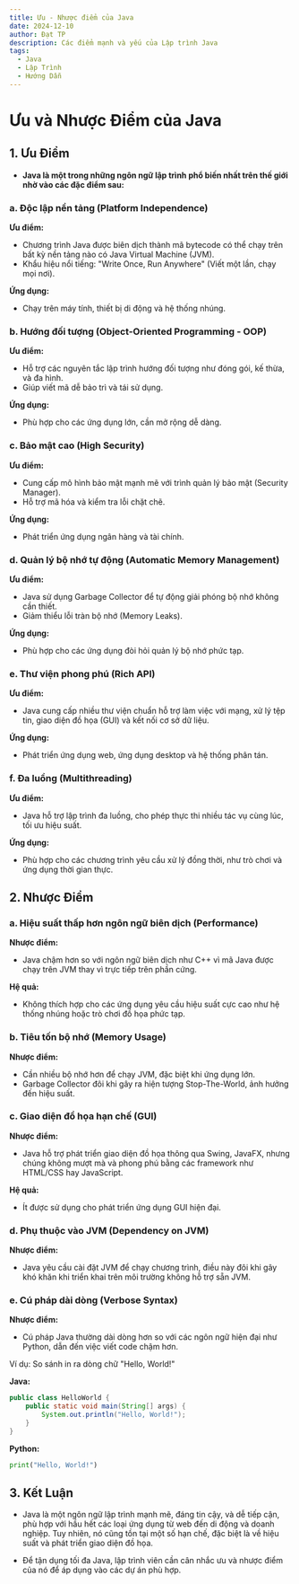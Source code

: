 ```yaml
---
title: Ưu - Nhược điểm của Java
date: 2024-12-10
author: Đạt TP
description: Các điểm mạnh và yếu của Lập trình Java
tags:
  - Java
  - Lập Trình
  - Hướng Dẫn
---
```


# **Ưu và Nhược Điểm của Java**
## **1. Ưu Điểm**
- **Java là một trong những ngôn ngữ lập trình phổ biến nhất trên thế giới nhờ vào các đặc điểm sau:**

### **a. Độc lập nền tảng (Platform Independence)**
**Ưu điểm:**
- Chương trình Java được biên dịch thành mã bytecode có thể chạy trên bất kỳ nền tảng nào có Java Virtual Machine (JVM).
- Khẩu hiệu nổi tiếng: "Write Once, Run Anywhere" (Viết một lần, chạy mọi nơi).

**Ứng dụng:**
- Chạy trên máy tính, thiết bị di động và hệ thống nhúng.

### **b. Hướng đối tượng (Object-Oriented Programming - OOP)**
**Ưu điểm:**
- Hỗ trợ các nguyên tắc lập trình hướng đối tượng như đóng gói, kế thừa, và đa hình.
- Giúp viết mã dễ bảo trì và tái sử dụng.

**Ứng dụng:**
- Phù hợp cho các ứng dụng lớn, cần mở rộng dễ dàng.

### **c. Bảo mật cao (High Security)**
**Ưu điểm:**
- Cung cấp mô hình bảo mật mạnh mẽ với trình quản lý bảo mật (Security Manager).
- Hỗ trợ mã hóa và kiểm tra lỗi chặt chẽ.

**Ứng dụng:**
- Phát triển ứng dụng ngân hàng và tài chính.

### **d. Quản lý bộ nhớ tự động (Automatic Memory Management)**
**Ưu điểm:**
- Java sử dụng Garbage Collector để tự động giải phóng bộ nhớ không cần thiết.
- Giảm thiểu lỗi tràn bộ nhớ (Memory Leaks).

**Ứng dụng:**
- Phù hợp cho các ứng dụng đòi hỏi quản lý bộ nhớ phức tạp.

### **e. Thư viện phong phú (Rich API)**
**Ưu điểm:**
- Java cung cấp nhiều thư viện chuẩn hỗ trợ làm việc với mạng, xử lý tệp tin, giao diện đồ họa (GUI) và kết nối cơ sở dữ liệu.

**Ứng dụng:**
- Phát triển ứng dụng web, ứng dụng desktop và hệ thống phân tán.


### **f. Đa luồng (Multithreading)**
**Ưu điểm:**
- Java hỗ trợ lập trình đa luồng, cho phép thực thi nhiều tác vụ cùng lúc, tối ưu hiệu suất.

**Ứng dụng:**
- Phù hợp cho các chương trình yêu cầu xử lý đồng thời, như trò chơi và ứng dụng thời gian thực.

## **2. Nhược Điểm**
### **a. Hiệu suất thấp hơn ngôn ngữ biên dịch (Performance)**
**Nhược điểm:**
- Java chậm hơn so với ngôn ngữ biên dịch như C++ vì mã Java được chạy trên JVM thay vì trực tiếp trên phần cứng.

**Hệ quả:**
- Không thích hợp cho các ứng dụng yêu cầu hiệu suất cực cao như hệ thống nhúng hoặc trò chơi đồ họa phức tạp.

### **b. Tiêu tốn bộ nhớ (Memory Usage)**
**Nhược điểm:**
- Cần nhiều bộ nhớ hơn để chạy JVM, đặc biệt khi ứng dụng lớn.
- Garbage Collector đôi khi gây ra hiện tượng Stop-The-World, ảnh hưởng đến hiệu suất.

### **c. Giao diện đồ họa hạn chế (GUI)**
**Nhược điểm:**
- Java hỗ trợ phát triển giao diện đồ họa thông qua Swing, JavaFX, nhưng chúng không mượt mà và phong phú bằng các framework như HTML/CSS hay JavaScript.

**Hệ quả:**
- Ít được sử dụng cho phát triển ứng dụng GUI hiện đại.

### **d. Phụ thuộc vào JVM (Dependency on JVM)**
**Nhược điểm:**
- Java yêu cầu cài đặt JVM để chạy chương trình, điều này đôi khi gây khó khăn khi triển khai trên môi trường không hỗ trợ sẵn JVM.

### **e. Cú pháp dài dòng (Verbose Syntax)**
**Nhược điểm:**
- Cú pháp Java thường dài dòng hơn so với các ngôn ngữ hiện đại như Python, dẫn đến việc viết code chậm hơn.

Ví dụ: So sánh in ra dòng chữ "Hello, World!"

**Java:**
```java
public class HelloWorld {
    public static void main(String[] args) {
        System.out.println("Hello, World!");
    }
}
```

**Python:**
```python
print("Hello, World!")
```
## **3. Kết Luận**
- Java là một ngôn ngữ lập trình mạnh mẽ, đáng tin cậy, và dễ tiếp cận, phù hợp với hầu hết các loại ứng dụng từ web đến di động và doanh nghiệp. Tuy nhiên, nó cũng tồn tại một số hạn chế, đặc biệt là về hiệu suất và phát triển giao diện đồ họa.

- Để tận dụng tối đa Java, lập trình viên cần cân nhắc ưu và nhược điểm của nó để áp dụng vào các dự án phù hợp.